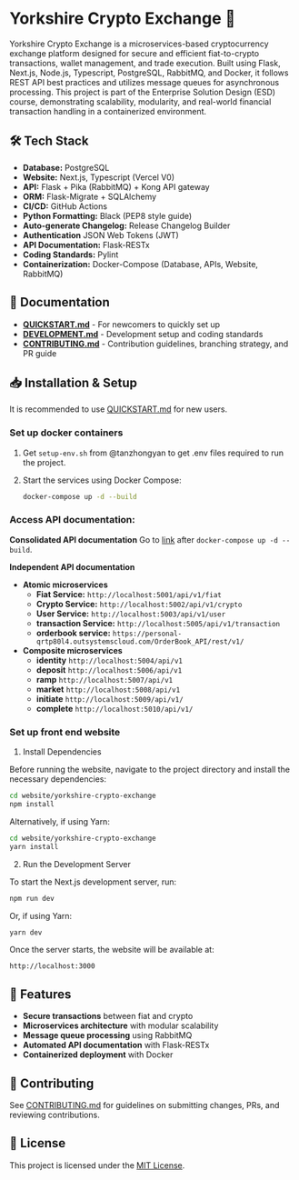 # Yorkshire Crypto Exchange 🚀

Yorkshire Crypto Exchange is a microservices-based cryptocurrency exchange platform designed for secure and efficient fiat-to-crypto transactions, wallet management, and trade execution. Built using Flask, Next.js, Node.js, Typescript, PostgreSQL, RabbitMQ, and Docker, it follows REST API best practices and utilizes message queues for asynchronous processing. This project is part of the Enterprise Solution Design (ESD) course, demonstrating scalability, modularity, and real-world financial transaction handling in a containerized environment.

## 🛠 Tech Stack

- **Database:** PostgreSQL
- **Website:** Next.js, Typescript (Vercel V0)
- **API:** Flask + Pika (RabbitMQ) + Kong API gateway
- **ORM:** Flask-Migrate + SQLAlchemy
- **CI/CD:** GitHub Actions
- **Python Formatting:** Black (PEP8 style guide)
- **Auto-generate Changelog:** Release Changelog Builder
- **Authentication** JSON Web Tokens (JWT)
- **API Documentation:** Flask-RESTx
- **Coding Standards:** Pylint
- **Containerization:** Docker-Compose (Database, APIs, Website, RabbitMQ)

## 📜 Documentation
- **[QUICKSTART.md](QUICKSTART.md)** - For newcomers to quickly set up
- **[DEVELOPMENT.md](DEVELOPMENT.md)** - Development setup and coding standards
- **[CONTRIBUTING.md](CONTRIBUTING.md)** - Contribution guidelines, branching strategy, and PR guide

## 📥 Installation & Setup

It is recommended to use [QUICKSTART.md](QUICKSTART.md) for new users.

### Set up docker containers
1. Get `setup-env.sh` from @tanzhongyan to get .env files required to run the project.

2. Start the services using Docker Compose:
   ```sh
   docker-compose up -d --build
   ```

### Access API documentation:
**Consolidated API documentation**
Go to [link](http://localhost:3001/swagger-ui) after `docker-compose up -d --build`.

**Independent API documentation**
   - **Atomic microservices**
      - **Fiat Service:** `http://localhost:5001/api/v1/fiat`
      - **Crypto Service:** `http://localhost:5002/api/v1/crypto`
      - **User Service:** `http://localhost:5003/api/v1/user`
      - **transaction Service:** `http://localhost:5005/api/v1/transaction`
      - **orderbook service:** `https://personal-qrtp80l4.outsystemscloud.com/OrderBook_API/rest/v1/`
   - **Composite microservices**
      - **identity** `http://localhost:5004/api/v1`
      - **deposit** `http://localhost:5006/api/v1`
      - **ramp** `http://localhost:5007/api/v1`
      - **market** `http://localhost:5008/api/v1`
      - **initiate** `http://localhost:5009/api/v1/`
      - **complete** `http://localhost:5010/api/v1/`

### Set up front end website
1. Install Dependencies

Before running the website, navigate to the project directory and install the necessary dependencies:

```sh
cd website/yorkshire-crypto-exchange
npm install
```

Alternatively, if using Yarn:

```sh
cd website/yorkshire-crypto-exchange
yarn install
```

2. Run the Development Server

To start the Next.js development server, run:

```sh
npm run dev
```

Or, if using Yarn:

```sh
yarn dev
```

Once the server starts, the website will be available at:

```
http://localhost:3000
```

## 📌 Features
- **Secure transactions** between fiat and crypto
- **Microservices architecture** with modular scalability
- **Message queue processing** using RabbitMQ
- **Automated API documentation** with Flask-RESTx
- **Containerized deployment** with Docker

## 🤝 Contributing
See [CONTRIBUTING.md](CONTRIBUTING.md) for guidelines on submitting changes, PRs, and reviewing contributions.

## 📝 License
This project is licensed under the [MIT License](LICENSE).
